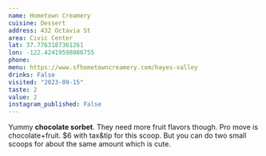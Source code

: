 ```yaml
---
name: Hometown Creamery
cuisine: Dessert
address: 432 Octavia St
area: Civic Center
lat: 37.7763187361261
lon: -122.42419598086755
phone: 
menu: https://www.sfhometowncreamery.com/hayes-valley
drinks: False
visited: "2023-09-15"
taste: 2
value: 2
instagram_published: False
---
```


Yummy **chocolate sorbet**. They need more fruit flavors though. Pro move is chocolate+fruit. $6 with tax&tip for this scoop. But you can do two small scoops for about the same amount which is cute.
